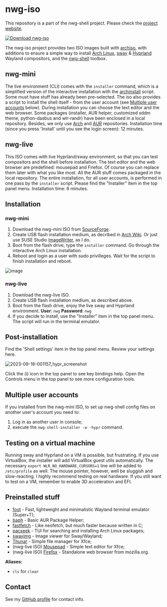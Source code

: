 # nwg-iso

This repository is a part of the nwg-shell project. Please check the [project website](https://nwg-piotr.github.io/nwg-shell).

[![Download nwg-iso](https://a.fsdn.com/con/app/sf-download-button)](https://sourceforge.net/projects/nwg-iso)

The nwg-iso project provides two ISO images built with [archiso](https://wiki.archlinux.org/title/Archiso), with additions to ensure a simple way to install [Arch Linux](https://archlinux.org), [sway](https://swaywm.org/) & [Hyprland](https://hyprland.org/) Wayland compositors, and the [nwg-shell](https://nwg-piotr.github.io/nwg-shell) toolbox.

## nwg-mini

The live environment (CLI) comes with the `installer` command, which is a simplified version of the interactive installation with the [archinstall](https://github.com/archlinux/archinstall) script. Some must have stuff has already been pre-selected. The iso also provides a script to install the shell itself - from the user account (see [Multiple user accounts](#multiple-user-accounts) below). During installation you can choose the text editor and the web browser. Some packages (installer, AUR helper, customized sddm theme, python-dasbus and wlr-randr) have been enclosed in a local repository. Besides, we only use [Arch](https://archlinux.org/packages) and [AUR](https://aur.archlinux.org/) repositories. Installation time (since you press 'Install' until you see the login screen): 12 minutes.

## nwg-live

This ISO comes with live Hyprland/sway environment, so that you can test compositors and the shell before installation. The text editor and the web browser are predefined: mousepad and Firefox. Of course you can replace them later with what you like most. All the AUR stuff comes packaged in the local repository. The entire installation, for all user accounts, is performed in one pass by the `installer` script. Please find the "Installer" item in the top panel menu. Installation time: 6 minutes.

## Installation

### nwg-mini

1. Download the nwg-mini ISO from [SourceForge](https://sourceforge.net/projects/nwg-iso/).
2. Create USB flash installation medium, as decribed in [Arch Wiki](https://wiki.archlinux.org/title/USB_flash_installation_medium). Or just use SUSE Studio [ImageWriter](https://github.com/openSUSE/imagewriter), as I do.
3. Boot from the flash drive, type the `installer` command. Go through the interactive Arch Linux installation.
4. Reboot and login as a user with sudo privilleges. Wait for the script to finish installation and reboot.

![image](https://github.com/nwg-piotr/nwg-iso/assets/20579136/14587d6e-f794-4cc7-8830-5a955aaa9776)

### nwg-live

1. Download the nwg-live ISO.
2. Create USB flash installation medium, as described above.
3. Boot from the flash drive, enjoy the live sway and Hyprland environment. **User**: `nwg` **Password**: `nwg`
5. If you decide to install, use the "Installer" item in the top panel menu. The script will run in the terminal emulator.

## Post-installation

Find the 'Shell settings' item in the top panel menu. Review your settings here.

![2023-09-16-001157_hypr_screenshot](https://github.com/nwg-piotr/nwg-iso/assets/20579136/a11a9786-558e-4567-a7f4-8b2a5226032c)

Click the (i) icon in the top panel to see key bindings help. Open the Controls menu in the top panel to see more configuration tools.

## Multiple user accounts

If you installed from the nwg-mini ISO, to set up nwg-shell config files on another user's account you need to:

1. Log in as another user in console;
2. execute the `nwg-shell-installer -w -hypr` command.

## Testing on a virtual machine

Running sway and Hyprland on a VM is possible, but frustrating. If you use VirtualBox, the installer will add VirtualBox 
guest utils automatically. The necessary `export WLR_NO_HARDWARE_CURSORS=1` line will be added to `/etc/profile` as well.
The mouse pointer, however, well be sluggish and slow-reacting. I highly recommend testing on real hardware. 
If you still want to test on a VM, remember to enable 3D acceleration and EFI.

## Preinstalled stuff

- [foot](https://wiki.archlinux.org/title/Foot) - Fast, lightweight and minimalistic Wayland terminal emulator (Super+T);
- [baph](https://bitbucket.org/natemaia/baph) - Basic AUR Package Helper;
- [fastfetch](https://github.com/fastfetch-cli/fastfetch) - Like neofetch, but much faster because written in C;
- [pacseek](https://github.com/moson-mo/pacseek) - TUI for searching and installing Arch Linux packages;
- [swayimg](https://github.com/artemsen/swayimg) - Image viewer for Sway/Wayland;
- [Thunar](https://docs.xfce.org/xfce/thunar/start) - Simple file manager for Xfce;
- (nwg-live ISO) [Mousepad](https://docs.xfce.org/apps/mousepad/start) - Simple text editor for Xfce;
- (nwg-live ISO) [Firefox](https://www.mozilla.org/firefox) - Standalone web browser from mozilla.org.

**Aliases:**

- `cls` for `clear`

## Contact

See my [GitHub profile](https://github.com/nwg-piotr) for contact info.
